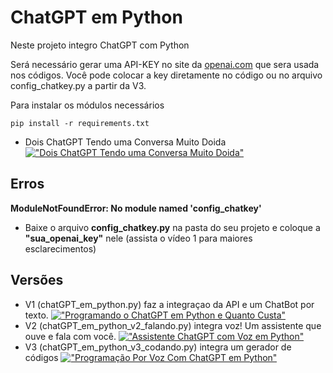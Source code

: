 # ChatGPT em Python

Neste projeto integro ChatGPT com Python

Será necessário gerar uma API-KEY no site da <a href="https://openai.com">openai.com</a> que sera usada nos códigos. Você pode colocar a key diretamente no código ou no arquivo config_chatkey.py a partir da V3.

Para instalar os módulos necessários
```
pip install -r requirements.txt
```

- Dois ChatGPT Tendo uma Conversa Muito Doida
[!["Dois ChatGPT Tendo uma Conversa Muito Doida"](https://img.youtube.com/vi/huk6p5UIlcw/0.jpg)](https://www.youtube.com/watch?v=huk6p5UIlcw)

## Erros

**ModuleNotFoundError: No module named 'config_chatkey'**
- Baixe o arquivo **config_chatkey.py** na pasta do seu projeto e coloque a **"sua_openai_key"** nele (assista o vídeo 1 para maiores esclarecimentos)

## Versões
- V1 (chatGPT_em_python.py) faz a integraçao da API e um ChatBot por texto.
[!["Programando o ChatGPT em Python e Quanto Custa"](https://img.youtube.com/vi/I4ceiHBsN3c/0.jpg)](https://www.youtube.com/watch?v=I4ceiHBsN3c)
- V2 (chatGPT_em_python_v2_falando.py) integra voz! Um assistente que ouve e fala com você.
[!["Assistente ChatGPT com Voz em Python"](https://img.youtube.com/vi/p1mD3aYb2iw/0.jpg)](https://www.youtube.com/watch?v=p1mD3aYb2iw)
- V3 (chatGPT_em_python_v3_codando.py) integra um gerador de códigos
[!["Programação Por Voz Com ChatGPT em Python"](https://img.youtube.com/vi/dEqKKzkHo0k/0.jpg)](https://www.youtube.com/watch?v=dEqKKzkHo0k)
